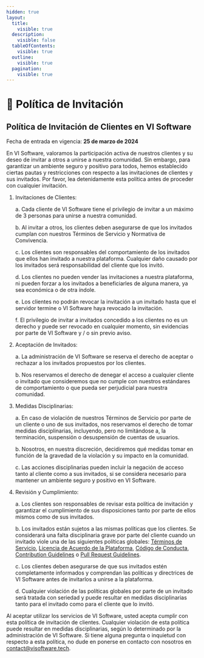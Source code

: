 ```yaml
---
hidden: true
layout:
  title:
    visible: true
  description:
    visible: false
  tableOfContents:
    visible: true
  outline:
    visible: true
  pagination:
    visible: true
---
```


# 📔 Política de Invitación

## Política de Invitación de Clientes en VI Software

Fecha de entrada en vigencia: **25 de marzo de 2024**

En VI Software, valoramos la participación activa de nuestros clientes y su deseo de invitar a otros a unirse a nuestra comunidad. Sin embargo, para garantizar un ambiente seguro y positivo para todos, hemos establecido ciertas pautas y restricciones con respecto a las invitaciones de clientes y sus invitados. Por favor, lea detenidamente esta política antes de proceder con cualquier invitación.

1.  Invitaciones de Clientes:

    a. Cada cliente de VI Software tiene el privilegio de invitar a un máximo de 3 personas para unirse a nuestra comunidad.

    b. Al invitar a otros, los clientes deben asegurarse de que los invitados cumplan con nuestros Términos de Servicio y Normativa de Convivencia.

    c. Los clientes son responsables del comportamiento de los invitados que ellos han invitado a nuestra plataforma. Cualquier daño causado por los invitados será responsabilidad del cliente que los invitó.

    d. Los clientes no pueden vender las invitaciones a nuestra plataforma, ni pueden forzar a los invitados a beneficiarles de alguna manera, ya sea económica o de otra índole.

    e. Los clientes no podrán revocar la invitación a un invitado hasta que el servidor termine o VI Software haya revocado la invitación.

    f. El privilegio de invitar a invitados concedido a los clientes no es un derecho y puede ser revocado en cualquier momento, sin evidencias por parte de VI Software y / o sin previo aviso.
2.  Aceptación de Invitados:

    a. La administración de VI Software se reserva el derecho de aceptar o rechazar a los invitados propuestos por los clientes.

    b. Nos reservamos el derecho de denegar el acceso a cualquier cliente o invitado que consideremos que no cumple con nuestros estándares de comportamiento o que pueda ser perjudicial para nuestra comunidad.
3.  Medidas Disciplinarias:

    a. En caso de violación de nuestros Términos de Servicio por parte de un cliente o uno de sus invitados, nos reservamos el derecho de tomar medidas disciplinarias, incluyendo, pero no limitándose a, la terminación, suspensión o desuspensión de cuentas de usuarios.

    b. Nosotros, en nuestra discreción, decidiremos qué medidas tomar en función de la gravedad de la violación y su impacto en la comunidad.

    c. Las acciones disciplinarias pueden incluir la negación de acceso tanto al cliente como a sus invitados, si se considera necesario para mantener un ambiente seguro y positivo en VI Software.
4.  Revisión y Cumplimiento:

    a. Los clientes son responsables de revisar esta política de invitación y garantizar el cumplimiento de sus disposiciones tanto por parte de ellos mismos como de sus invitados.

    b. Los invitados están sujetos a las mismas políticas que los clientes. Se considerará una falta disciplinaria grave por parte del cliente cuando un invitado viole una de las siguientes políticas globales: [Términos de Servicio](https://docs-vis.galnod.com/vi-software/guidelines/terminos-de-servicio), [Licencia de Acuerdo de la Plataforma](platform-license-agreement.md), [Código de Conducta](https://docs-vis.galnod.com/vi-software/guidelines/codigo-de-conducta), [Contribution Guidelines](https://docs-vis.galnod.com/vi-software/guidelines/contribution-guidelines) o [Pull Request Guidelines](https://docs-vis.galnod.com/vi-software/guidelines/pull-request-guidelines).

    c. Los clientes deben asegurarse de que sus invitados estén completamente informados y comprendan las políticas y directrices de VI Software antes de invitarlos a unirse a la plataforma.

    d. Cualquier violación de las políticas globales por parte de un invitado será tratada con seriedad y puede resultar en medidas disciplinarias tanto para el invitado como para el cliente que lo invitó.

Al aceptar utilizar los servicios de VI Software, usted acepta cumplir con esta política de invitación de clientes. Cualquier violación de esta política puede resultar en medidas disciplinarias, según lo determinado por la administración de VI Software. Si tiene alguna pregunta o inquietud con respecto a esta política, no dude en ponerse en contacto con nosotros en contact@visoftware.tech.

